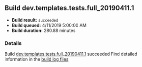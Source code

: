## Build dev.templates.tests.full_20190411.1
- **Build result:** `succeeded`
- **Build queued:** 4/11/2019 5:00:00 AM
- **Build duration:** 280.88 minutes
### Details
Build [dev.templates.tests.full_20190411.1](https://winappstudio.visualstudio.com/web/build.aspx?pcguid=a4ef43be-68ce-4195-a619-079b4d9834c2&builduri=vstfs%3a%2f%2f%2fBuild%2fBuild%2f27563) succeeded
Find detailed information in the [build log files](https://uwpctdiags.blob.core.windows.net/buildlogs/dev.templates.tests.full_20190411.1_logs.zip)
